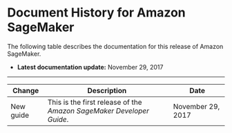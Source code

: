 # Document History for Amazon SageMaker<a name="doc-history"></a>

The following table describes the documentation for this release of Amazon SageMaker\.

+ **Latest documentation update:** November 29, 2017


****  

| Change | Description | Date | 
| --- | --- | --- | 
| New guide | This is the first release of the *Amazon SageMaker Developer Guide*\. | November 29, 2017 | 